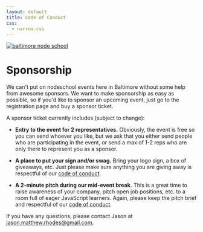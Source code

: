 ```yaml
---
layout: default
title: Code of Conduct
css:
  - narrow.css
---
```

[![baltimore node school](/baltimore/assets/images/bmorenodeschool-white.png)](/)

<style> h2, h3 { margin-top: 2em; }</style>
# Sponsorship

We can't put on nodeschool events here in Baltimore without some help from awesome sponsors. We want to make sponsorship as easy as possible, so if you'd like to sponsor an upcoming event, just go to the registration page and buy a sponsor ticket. 

A sponsor ticket currently includes (subject to change):

* **Entry to the event for 2 representatives.** Obviously, the event is free so you can send whoever you like, but we ask that you either send people who are participating in the event, or send a max of 1-2 reps who are only there to represent you as a sponsor. 

* **A place to put your sign and/or swag.** Bring your logo sign, a box of giveaways, etc. Just please make sure anything you are giving away is respectful of our [code of conduct](conduct-code.html).

* **A 2-minute pitch during our mid-event break.** This is a great time to raise awareness of your company, pitch open job positions, etc. to a room full of eager JavaScript learners. Again, please keep the pitch brief and respectful of our [code of conduct](conduct-code.html).

If you have any questions, please contact Jason at jason.matthew.rhodes@gmail.com.
